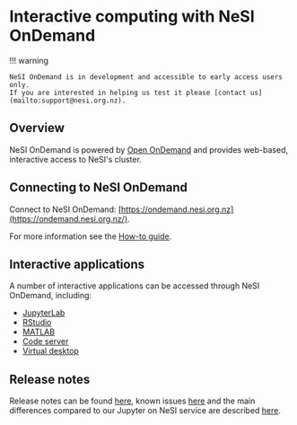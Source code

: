 # Interactive computing with NeSI OnDemand

!!! warning

    NeSI OnDemand is in development and accessible to early access users only.
    If you are interested in helping us test it please [contact us](mailto:support@nesi.org.nz).

## Overview

NeSI OnDemand is powered by [Open OnDemand](https://openondemand.org/) and provides web-based, interactive access to NeSI's cluster.

## Connecting to NeSI OnDemand

Connect to NeSI OnDemand: [https://ondemand.nesi.org.nz](https://ondemand.nesi.org.nz/).

For more information see the [How-to guide](how_to_guide.md).

## Interactive applications

A number of interactive applications can be accessed through NeSI OnDemand, including:

- [JupyterLab](interactive_apps/JupyterLab/index.md)
- [RStudio](interactive_apps/RStudio.md)
- [MATLAB](interactive_apps/MATLAB.md)
- [Code server](interactive_apps/code_server.md)
- [Virtual desktop](interactive_apps/virtual_desktop.md)

## Release notes

Release notes can be found [here](Release_Notes/index.md), known issues [here](known_issues/index.md) and the main differences
compared to our Jupyter on NeSI service are described [here](changes_from_jupyter_on_nesi.md).
